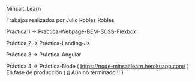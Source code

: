 Minsait_Learn

Trabajos realizados por Julio Robles Robles



Práctica 1  ->  Práctica-Webpage-BEM-SCSS-Flexbox

Práctica 2  ->  Práctica-Landing-Js

Práctica 3  ->  Práctica-Angular

Práctica 4  ->  Práctica-Node  ( https://node-minsaitlearn.herokuapp.com/ ) En fase de producción ( ¡¡ Aún no terminado !! )
